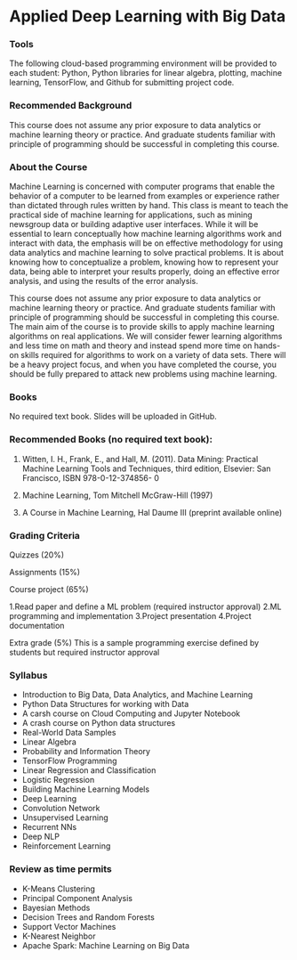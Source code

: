 # Applied Deep Learning with Big Data

### Tools

The following cloud-based programming environment will be provided to each student: 
Python, Python libraries for linear algebra, plotting, machine learning, TensorFlow, and Github for submitting project code.

### Recommended Background

This course does not assume any prior exposure to data analytics or machine learning theory or practice. And graduate students familiar with principle of programming should be successful in completing this course.

### About the Course

Machine Learning is concerned with computer programs that enable the behavior of a computer to be learned from examples or experience rather than dictated through rules written by hand. This class is meant to teach the practical side of machine learning for applications, such as mining newsgroup data or building adaptive user interfaces. While it will be essential to learn conceptually how machine learning algorithms work and interact with data, the emphasis will be on effective methodology for using data analytics and machine learning to solve practical problems. It is about knowing how to conceptualize a problem, knowing how to represent your data, being able to interpret your results properly, doing an effective error analysis, and using the results of the error analysis. 

This course does not assume any prior exposure to data analytics or machine learning theory or practice. And graduate students familiar with principle of programming should be successful in completing this course. The main aim of the course is to provide skills to apply machine learning algorithms on real applications. We will consider fewer learning algorithms and less time on math and theory and instead spend more time on hands-on skills required for algorithms to work on a variety of data sets.  There will be a heavy project focus, and when you have completed the course, you should be fully prepared to attack new problems using machine learning. 

### Books

No required text book. Slides will be uploaded in GitHub.

### Recommended Books (no required text book):

1)	Witten, I. H., Frank, E., and Hall, M. (2011). Data Mining: Practical Machine Learning Tools and Techniques, third edition, Elsevier: San Francisco, ISBN 978-0-12-374856- 0

2)	Machine Learning, Tom Mitchell McGraw-Hill (1997)

3)	A Course in Machine Learning, Hal Daume III (preprint available online)

### Grading Criteria 

Quizzes (20%)

Assignments (15%)

Course project (65%)

1.Read paper and define a ML problem (required instructor approval) 2.ML programming and implementation 3.Project presentation 4.Project documentation 

Extra grade (5%)
This is a sample programming exercise defined by students but required instructor approval

### Syllabus

- Introduction to Big Data, Data Analytics, and Machine Learning 
- Python Data Structures for working with Data
- A carsh course on Cloud Computing and Jupyter Notebook 
- A crash course on Python data structures
- Real-World Data Samples
- Linear Algebra
- Probability and Information Theory
- TensorFlow Programming
- Linear Regression and Classification
- Logistic Regression
- Building Machine Learning Models
- Deep Learning
- Convolution Network
- Unsupervised Learning
- Recurrent NNs
- Deep NLP
- Reinforcement Learning

### Review as time permits

- K-Means Clustering
- Principal Component Analysis
- Bayesian Methods
- Decision Trees and Random Forests
- Support Vector Machines
- K-Nearest Neighbor
- Apache Spark: Machine Learning on Big Data
